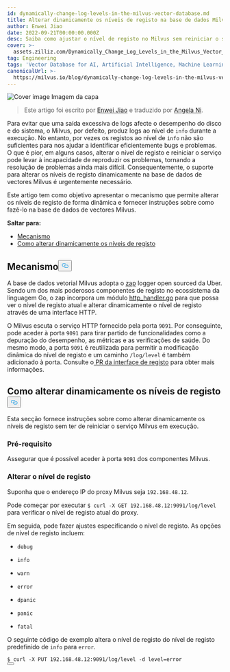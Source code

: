 ```yaml
---
id: dynamically-change-log-levels-in-the-milvus-vector-database.md
title: Alterar dinamicamente os níveis de registo na base de dados Milvus Vetor
author: Enwei Jiao
date: 2022-09-21T00:00:00.000Z
desc: Saiba como ajustar o nível de registo no Milvus sem reiniciar o serviço.
cover: >-
  assets.zilliz.com/Dynamically_Change_Log_Levels_in_the_Milvus_Vector_Database_58e31c66cc.png
tag: Engineering
tags: 'Vector Database for AI, Artificial Intelligence, Machine Learning'
canonicalUrl: >-
  https://milvus.io/blog/dynamically-change-log-levels-in-the-milvus-vector-database.md
---
```

<p>
  
   <span class="img-wrapper"> <img translate="no" src="https://assets.zilliz.com/Dynamically_Change_Log_Levels_in_the_Milvus_Vector_Database_58e31c66cc.png" alt="Cover image" class="doc-image" id="cover-image" />
   </span> <span class="img-wrapper"> <span>Imagem da capa</span> </span></p>
<blockquote>
<p>Este artigo foi escrito por <a href="https://github.com/jiaoew1991">Enwei Jiao</a> e traduzido por <a href="https://www.linkedin.com/in/yiyun-n-2aa713163/">Angela Ni</a>.</p>
</blockquote>
<p>Para evitar que uma saída excessiva de logs afecte o desempenho do disco e do sistema, o Milvus, por defeito, produz logs ao nível de <code translate="no">info</code> durante a execução. No entanto, por vezes os registos ao nível de <code translate="no">info</code> não são suficientes para nos ajudar a identificar eficientemente bugs e problemas. O que é pior, em alguns casos, alterar o nível de registo e reiniciar o serviço pode levar à incapacidade de reproduzir os problemas, tornando a resolução de problemas ainda mais difícil. Consequentemente, o suporte para alterar os níveis de registo dinamicamente na base de dados de vectores Milvus é urgentemente necessário.</p>
<p>Este artigo tem como objetivo apresentar o mecanismo que permite alterar os níveis de registo de forma dinâmica e fornecer instruções sobre como fazê-lo na base de dados de vectores Milvus.</p>
<p><strong>Saltar para:</strong></p>
<ul>
<li><a href="#Mechanism">Mecanismo</a></li>
<li><a href="#How-to-dynamically-change-log-levels">Como alterar dinamicamente os níveis de registo</a></li>
</ul>
<h2 id="Mechanism" class="common-anchor-header">Mecanismo<button data-href="#Mechanism" class="anchor-icon" translate="no">
      <svg translate="no"
        aria-hidden="true"
        focusable="false"
        height="20"
        version="1.1"
        viewBox="0 0 16 16"
        width="16"
      >
        <path
          fill="#0092E4"
          fill-rule="evenodd"
          d="M4 9h1v1H4c-1.5 0-3-1.69-3-3.5S2.55 3 4 3h4c1.45 0 3 1.69 3 3.5 0 1.41-.91 2.72-2 3.25V8.59c.58-.45 1-1.27 1-2.09C10 5.22 8.98 4 8 4H4c-.98 0-2 1.22-2 2.5S3 9 4 9zm9-3h-1v1h1c1 0 2 1.22 2 2.5S13.98 12 13 12H9c-.98 0-2-1.22-2-2.5 0-.83.42-1.64 1-2.09V6.25c-1.09.53-2 1.84-2 3.25C6 11.31 7.55 13 9 13h4c1.45 0 3-1.69 3-3.5S14.5 6 13 6z"
        ></path>
      </svg>
    </button></h2><p>A base de dados vetorial Milvus adopta o <a href="https://github.com/uber-go/zap">zap</a> logger open sourced da Uber. Sendo um dos mais poderosos componentes de registo no ecossistema da linguagem Go, o zap incorpora um módulo <a href="https://github.com/uber-go/zap/blob/master/http_handler.go">http_handler.go</a> para que possa ver o nível de registo atual e alterar dinamicamente o nível de registo através de uma interface HTTP.</p>
<p>O Milvus escuta o serviço HTTP fornecido pela porta <code translate="no">9091</code>. Por conseguinte, pode aceder à porta <code translate="no">9091</code> para tirar partido de funcionalidades como a depuração do desempenho, as métricas e as verificações de saúde. Do mesmo modo, a porta <code translate="no">9091</code> é reutilizada para permitir a modificação dinâmica do nível de registo e um caminho <code translate="no">/log/level</code> é também adicionado à porta. Consulte o<a href="https://github.com/milvus-io/milvus/pull/18430"> PR da interface de registo</a> para obter mais informações.</p>
<h2 id="How-to-dynamically-change-log-levels" class="common-anchor-header">Como alterar dinamicamente os níveis de registo<button data-href="#How-to-dynamically-change-log-levels" class="anchor-icon" translate="no">
      <svg translate="no"
        aria-hidden="true"
        focusable="false"
        height="20"
        version="1.1"
        viewBox="0 0 16 16"
        width="16"
      >
        <path
          fill="#0092E4"
          fill-rule="evenodd"
          d="M4 9h1v1H4c-1.5 0-3-1.69-3-3.5S2.55 3 4 3h4c1.45 0 3 1.69 3 3.5 0 1.41-.91 2.72-2 3.25V8.59c.58-.45 1-1.27 1-2.09C10 5.22 8.98 4 8 4H4c-.98 0-2 1.22-2 2.5S3 9 4 9zm9-3h-1v1h1c1 0 2 1.22 2 2.5S13.98 12 13 12H9c-.98 0-2-1.22-2-2.5 0-.83.42-1.64 1-2.09V6.25c-1.09.53-2 1.84-2 3.25C6 11.31 7.55 13 9 13h4c1.45 0 3-1.69 3-3.5S14.5 6 13 6z"
        ></path>
      </svg>
    </button></h2><p>Esta secção fornece instruções sobre como alterar dinamicamente os níveis de registo sem ter de reiniciar o serviço Milvus em execução.</p>
<h3 id="Prerequisite" class="common-anchor-header">Pré-requisito</h3><p>Assegurar que é possível aceder à porta <code translate="no">9091</code> dos componentes Milvus.</p>
<h3 id="Change-the-log-level" class="common-anchor-header">Alterar o nível de registo</h3><p>Suponha que o endereço IP do proxy Milvus seja <code translate="no">192.168.48.12</code>.</p>
<p>Pode começar por executar <code translate="no">$ curl -X GET 192.168.48.12:9091/log/level</code> para verificar o nível de registo atual do proxy.</p>
<p>Em seguida, pode fazer ajustes especificando o nível de registo. As opções de nível de registo incluem:</p>
<ul>
<li><p><code translate="no">debug</code></p></li>
<li><p><code translate="no">info</code></p></li>
<li><p><code translate="no">warn</code></p></li>
<li><p><code translate="no">error</code></p></li>
<li><p><code translate="no">dpanic</code></p></li>
<li><p><code translate="no">panic</code></p></li>
<li><p><code translate="no">fatal</code></p></li>
</ul>
<p>O seguinte código de exemplo altera o nível de registo do nível de registo predefinido de <code translate="no">info</code> para <code translate="no">error</code>.</p>
<pre><code translate="no" class="language-Python">$ curl -X PUT 192.168.48.12:9091/log/level -d level=error
<button class="copy-code-btn"></button></code></pre>
